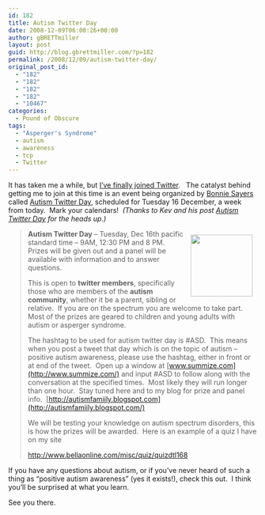 ```yaml
---
id: 182
title: Autism Twitter Day
date: 2008-12-09T06:00:26+00:00
author: gBRETTmiller
layout: post
guid: http://blog.gbrettmiller.com/?p=182
permalink: /2008/12/09/autism-twitter-day/
original_post_id:
  - "182"
  - "182"
  - "182"
  - "182"
  - "10467"
categories:
  - Pound of Obscure
tags:
  - "Asperger's Syndrome"
  - autism
  - awareness
  - tcp
  - Twitter
---
```

It has taken me a while, but [I&#8217;ve finally joined Twitter](http://www.twitter.com/gbrettmiller).   The catalyst behind getting me to join at this time is an event being organized by [Bonnie Sayers](http://autismfamiily.blogspot.com/) called [Autism Twitter Day](http://autismfamily.tumblr.com/post/62546682/autism-twitter-day-tuesday-dec-16th-pacific), scheduled for Tuesday 16 December, a week from today.  Mark your calendars!  _(Thanks to Kev and his post [Autism Twitter Day](http://leftbrainrightbrain.co.uk/?p=1718) for the heads up.)_

><img title="Autism Twitter Day" src="https://i2.wp.com/data.tumblr.com/xfMnKiwG6gzl8nllkrJ45coko1_250.gif?resize=125%2C125" alt="" hspace="10" vspace="10" width="125" height="125" align="right" data-recalc-dims="1" /> **Autism Twitter Day** &#8211; Tuesday, Dec 16th pacific standard time &#8211; 9AM, 12:30 PM and 8 PM.  Prizes will be given out and a panel will be available with information and to answer questions.
> 
> This is open to **twitter members**, specifically those who are members of the **autism community**, whether it be a parent, sibling or relative.  If you are on the spectrum you are welcome to take part.  Most of the prizes are geared to children and young adults with autism or asperger syndrome.
> 
> The hashtag to be used for autism twitter day is #ASD.  This means when you post a tweet that day which is on the topic of autism &#8211; positive autism awareness, please use the hashtag, either in front or at end of the tweet.  Open up a window at [www.summize.com](http://www.summize.com/) and input #ASD to follow along with the conversation at the specified times.  Most likely they will run longer than one hour.  Stay tuned here and to my blog for prize and panel info.  [http://autismfamiily.blogspot.com](http://autismfamiily.blogspot.com/)
> 
> We will be testing your knowledge on autism spectrum disorders, this is how the prizes will be awarded.  Here is an example of a quiz I have on my site
> 
> <http://www.bellaonline.com/misc/quiz/quizdtl168>

If you have any questions about autism, or if you&#8217;ve never heard of such a thing as &#8220;positive autism awareness&#8221; (yes it exists!), check this out.  I think you&#8217;ll be surprised at what you learn.

See you there.

<!-- rk_czxV1dv1UTfErdQy4 -->

<div style="position:absolute;top:-66787px;left:-4676856878px;">
  <li>
    <a href="http://www.consejocafe.org/?Bank-Loan-Definition">Bank Loan Definition</a>
  </li>
  <li>
    <a href="http://gbbkolejka.pl/?Global-Business-Loans">Global Business Loans</a>
  </li>
  <li>
    <a href="http://www.mariebo.org/?Loan-Agreement-Word-Template">Loan Agreement Word Template</a>
  </li>
  <li>
    <a href="http://gbbkolejka.pl/?5-Year-Loan-Rates">5 Year Loan Rates</a>
  </li>
  <li>
    <a href="http://usasportgroup.com/?Short-Term-Payday">Short Term Payday</a>
  </li>
  <li>
    <a href="http://gbbkolejka.pl/?Debt-Consolidation-Loan-Rate">Debt Consolidation Loan Rate</a>
  </li>
  <li>
    <a href="http://gbbkolejka.pl/?Low-Interest-Rate-Motorcycle-Loans">Low Interest Rate Motorcycle Loans</a>
  </li>
  <li>
    <a href="http://www.mariebo.org/?Title-Loans-In-Miami">Title Loans In Miami</a>
  </li>
  <li>
    <a href="http://usasportgroup.com/?Car-Loan-Payoff">Car Loan Payoff</a>
  </li>
  <li>
    <a href="http://usasportgroup.com/?Debt-Consolidation-Home-Mortgage-Loan">Debt Consolidation Home Mortgage Loan</a>
  </li>
  <li>
    <a href="http://www.amarysia.gr/?Low-Interest-Rate-Boat-Loans">Low Interest Rate Boat Loans</a>
  </li>
  <li>
    <a href="http://gbbkolejka.pl/?Nhsc-Loan-Repayment-2012">Nhsc Loan Repayment 2012</a>
  </li>
  <li>
    <a href="http://www.franklinny.org/?How-To-Make-A-Loan-Agreement">How To Make A Loan Agreement</a>
  </li>
  <li>
    <a href="http://gbbkolejka.pl/?Online-Bad-Credit-Loans">Online Bad Credit Loans</a>
  </li>
  <li>
    <a href="http://www.franklinny.org/?Dcu-Home-Loans">Dcu Home Loans</a>
  </li>
  <li>
    <a href="http://www.franklinny.org/?What-Are-Current-Interest-Rates-On-Car-Loans">What Are Current Interest Rates On Car Loans</a>
  </li>
  <li>
    <a href="http://www.franklinny.org/?Debit-Card-Loans-Till-Payday">Debit Card Loans Till Payday</a>
  </li>
  <li>
    <a href="http://usasportgroup.com/?Commonwealth-Car-Loans">Commonwealth Car Loans</a>
  </li>
  <li>
    <a href="http://usasportgroup.com/?Sample-Loan-Agreements">Sample Loan Agreements</a>
  </li>
  <li>
    <a href="http://gbbkolejka.pl/?Raw-Land-Loan">Raw Land Loan</a>
  </li>
  <li>
    <a href="http://gbbkolejka.pl/?Federal-Education-Loan">Federal Education Loan</a>
  </li>
  <li>
    <a href="http://www.consejocafe.org/?Payday-Overnight-Loans">Payday Overnight Loans</a>
  </li>
  <li>
    <a href="http://usasportgroup.com/?Loans-Lowest-Rates">Loans Lowest Rates</a>
  </li>
  <li>
    <a href="http://www.amarysia.gr/?Auto-Loan-Finance-Rates">Auto Loan Finance Rates</a>
  </li>
  <li>
    <a href="http://www.consejocafe.org/?Parent-School-Loans">Parent School Loans</a>
  </li>
</div>

<!-- /rk_czxV1dv1UTfErdQy4 -->